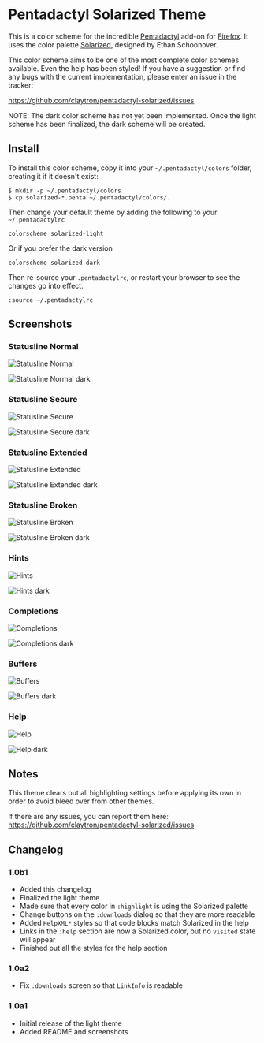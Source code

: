 # Pentadactyl Solarized Theme

This is a color scheme for the incredible [Pentadactyl][penta] add-on
for [Firefox][ff]. It uses the color palette [Solarized][solar],
designed by Ethan Schoonover.

This color scheme aims to be one of the most complete color schemes
available. Even the help has been styled! If you have a suggestion or
find any bugs with the current implementation, please enter an issue in
the tracker:

https://github.com/claytron/pentadactyl-solarized/issues

NOTE: The dark color scheme has not yet been implemented. Once the light
scheme has been finalized, the dark scheme will be created.

## Install

To install this color scheme, copy it into your `~/.pentadactyl/colors`
folder, creating it if it doesn't exist:

    $ mkdir -p ~/.pentadactyl/colors
    $ cp solarized-*.penta ~/.pentadactyl/colors/.

Then change your default theme by adding the following to your
`~/.pentadactylrc`

    colorscheme solarized-light

Or if you prefer the dark version

    colorscheme solarized-dark

Then re-source your `.pentadactylrc`, or restart your browser to see the
changes go into effect.

    :source ~/.pentadactylrc

## Screenshots

### Statusline Normal

![Statusline Normal](http://i.imgur.com/4ZSVe.png)

![Statusline Normal dark](http://i.imgur.com/SSINV.png)

### Statusline Secure

![Statusline Secure](http://i.imgur.com/popfu.png)

![Statusline Secure dark](http://i.imgur.com/c0FAk.png)

### Statusline Extended

![Statusline Extended](http://i.imgur.com/jlk4K.png)

![Statusline Extended dark](http://i.imgur.com/aF8CM.png)

### Statusline Broken

![Statusline Broken](http://i.imgur.com/2pDAE.png)

![Statusline Broken dark](http://i.imgur.com/OgSol.png)

### Hints

![Hints](http://i.imgur.com/XSRyG.png)

![Hints dark](http://i.imgur.com/DoHQQ.png)

### Completions

![Completions](http://i.imgur.com/bnp85.png)

![Completions dark](http://i.imgur.com/lQ7U4.png)

### Buffers

![Buffers](http://i.imgur.com/9yKSl.png)

![Buffers dark](http://i.imgur.com/YkM3V.png)

### Help

![Help](http://i.imgur.com/G3g5n.png)

![Help dark](http://i.imgur.com/R9KEt.png)

## Notes

This theme clears out all highlighting settings before applying its own
in order to avoid bleed over from other themes.

If there are any issues, you can report them here:
https://github.com/claytron/pentadactyl-solarized/issues

## Changelog

### 1.0b1

- Added this changelog
- Finalized the light theme
- Made sure that every color in `:highlight` is using the Solarized
  palette
- Change buttons on the `:downloads` dialog so that they are more
  readable
- Added `HelpXML*` styles so that code blocks match Solarized in the
  help
- Links in the `:help` section are now a Solarized color, but no
  `visited` state will appear
- Finished out all the styles for the help section

### 1.0a2

- Fix `:downloads` screen so that `LinkInfo` is readable

### 1.0a1

- Initial release of the light theme
- Added README and screenshots


[ff]: https://www.mozilla.org/en-US/firefox/fx/
[penta]: http://5digits.org/pentadactyl/
[solar]: http://ethanschoonover.com/solarized
